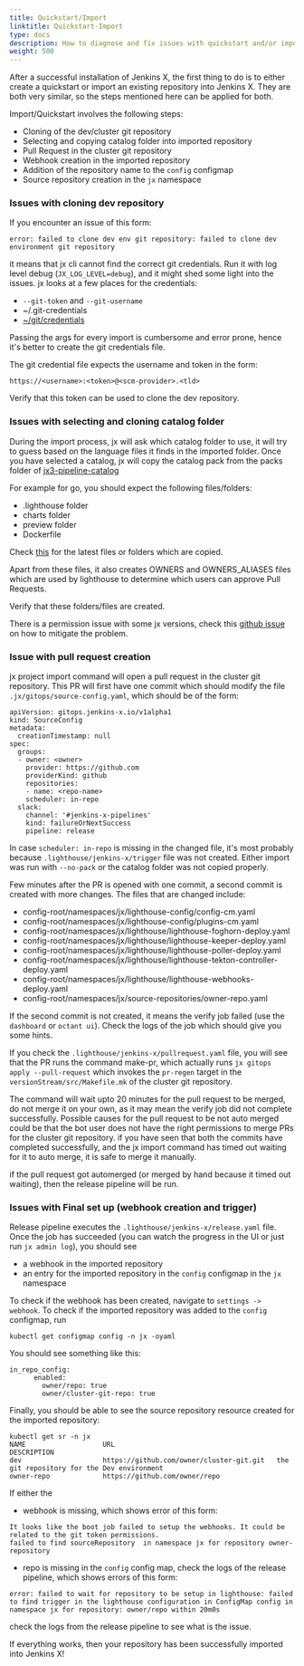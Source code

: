 ```yaml
---
title: Quickstart/Import
linktitle: Quickstart-Import
type: docs
description: How to diagnose and fix issues with quickstart and/or import
weight: 500
---
```


After a successful installation of Jenkins X, the first thing to do is to either create a quickstart or import an existing repository into Jenkins X.
They are both very similar, so the steps mentioned here can be applied for both.

Import/Quickstart involves the following steps:

- Cloning of the dev/cluster git repository
- Selecting and copying catalog folder into imported repository
- Pull Request in the cluster git repository
- Webhook creation in the imported repository
- Addition of the repository name to the `config` configmap
- Source repository creation in the `jx` namespace

### Issues with cloning dev repository

If you encounter an issue of this form:

```
error: failed to clone dev env git repository: failed to clone dev environment git repository
```

it means that jx cli cannot find the correct git credentials.
Run it with log level debug (`JX_LOG_LEVEL=debug`), and it might shed some light into the issues.
jx looks at a few places for the credentials:

- `--git-token` and `--git-username`
- ~/.git-credentials
- [~/git/credentials](https://jenkins-x.io/v3/develop/faq/using/#how-do-i-stop-jx-asking-for-git-credentials)

Passing the args for every import is cumbersome and error prone, hence it's better to create the git credentials file.

The git credential file expects the username and token in the form:

```
https://<username>:<token>@<scm-provider>.<tld>
```

Verify that this token can be used to clone the dev repository.

### Issues with selecting and cloning catalog folder

During the import process, jx will ask which catalog folder to use, it will try to guess based on the language files it finds in the imported folder.
Once you have selected a catalog, jx will copy the catalog pack from the packs folder of [jx3-pipeline-catalog](https://github.com/jenkins-x/jx3-pipeline-catalog/tree/master/packs)

For example for go, you should expect the following files/folders:

- .lighthouse folder
- charts folder
- preview folder
- Dockerfile

Check [this](https://github.com/jenkins-x/jx3-pipeline-catalog/tree/master/packs/go) for the latest files or folders which are copied.

Apart from these files, it also creates OWNERS and OWNERS_ALIASES files which are used by lighthouse to determine which users can approve Pull Requests.

Verify that these folders/files are created.

There is a permission issue with some jx versions, check this [github issue](https://github.com/jenkins-x/jx/issues/8028) on how to mitigate the problem.

### Issue with pull request creation

jx project import command will open a pull request in the cluster git repository.
This PR will first have one commit which should modify the file `.jx/gitops/source-config.yaml`, which should be of the form:

```
apiVersion: gitops.jenkins-x.io/v1alpha1
kind: SourceConfig
metadata:
  creationTimestamp: null
spec:
  groups:
  - owner: <owner>
    provider: https://github.com
    providerKind: github
    repositories:
    - name: <repo-name>
    scheduler: in-repo
  slack:
    channel: '#jenkins-x-pipelines'
    kind: failureOrNextSuccess
    pipeline: release
```

In case `scheduler: in-repo` is missing in the changed file, it's most probably because `.lighthouse/jenkins-x/trigger` file was not created.
Either import was run with `--no-pack` or the catalog folder was not copied properly.

Few minutes after the PR is opened with one commit, a second commit is created with more changes.
The files that are changed include:

- config-root/namespaces/jx/lighthouse-config/config-cm.yaml
- config-root/namespaces/jx/lighthouse-config/plugins-cm.yaml
- config-root/namespaces/jx/lighthouse/lighthouse-foghorn-deploy.yaml
- config-root/namespaces/jx/lighthouse/lighthouse-keeper-deploy.yaml
- config-root/namespaces/jx/lighthouse/lighthouse-poller-deploy.yaml
- config-root/namespaces/jx/lighthouse/lighthouse-tekton-controller-deploy.yaml
- config-root/namespaces/jx/lighthouse/lighthouse-webhooks-deploy.yaml
- config-root/namespaces/jx/source-repositories/owner-repo.yaml

If the second commit is not created, it means the verify job failed (use the `dashboard` or `octant ui`).
Check the logs of the job which should give you some hints.

If you check the `.lighthouse/jenkins-x/pullrequest.yaml` file, you will see that the PR runs the command make-pr, which actually runs `jx gitops apply --pull-request` which invokes the `pr-regen` target in the `versionStream/src/Makefile.mk` of the cluster git repository.

The command will wait upto 20 minutes for the pull request to be merged, do not merge it on your own, as it may mean the verify job did not complete successfully.
Possible causes for the pull request to be not auto merged could be that the bot user does not have the right permissions to merge PRs for the cluster git repository.
if you have seen that both the commits have completed successfully, and the jx import command has timed out waiting for it to auto merge, it is safe to merge it manually.

if the pull request got automerged (or merged by hand because it timed out waiting), then the release pipeline will be run.

### Issues with Final set up (webhook creation and trigger)

Release pipeline executes the `.lighthouse/jenkins-x/release.yaml` file.
Once the job has succeeded (you can watch the progress in the UI or just run `jx admin log`), you should see

- a webhook in the imported repository
- an entry for the imported repository in the `config` configmap in the `jx` namespace

To check if the webhook has been created, navigate to `settings -> webhook`.
To check if the imported repository was added to the `config` configmap, run

```
kubectl get configmap config -n jx -oyaml
```

You should see something like this:

```
in_repo_config:
      enabled:
        owner/repo: true
        owner/cluster-git-repo: true
```

Finally, you should be able to see the source repository resource created for the imported repository:

```
kubectl get sr -n jx
NAME                   URL                                         DESCRIPTION
dev                    https://github.com/owner/cluster-git.git   the git repository for the Dev environment
owner-repo             https://github.com/owner/repo
```

If either the

- webhook is missing, which shows error of this form:

```
It looks like the boot job failed to setup the webhooks. It could be related to the git token permissions.
failed to find sourceRepository  in namespace jx for repository owner-repository
```

- repo is missing in the `config` config map, check the logs of the release pipeline, which shows errors of this form:

```
error: failed to wait for repository to be setup in lighthouse: failed to find trigger in the lighthouse configuration in ConfigMap config in namespace jx for repository: owner/repo within 20m0s
```

check the logs from the release pipeline to see what is the issue.

If everything works, then your repository has been successfully imported into Jenkins X!
